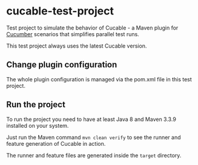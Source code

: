 # cucable-test-project

Test project to simulate the behavior of Cucable - a Maven plugin for [Cucumber](https://cucumber.io) scenarios that simplifies parallel test runs.

This test project always uses the latest Cucable version.

## Change plugin configuration

The whole plugin configuration is managed via the pom.xml file in this test project.

## Run the project

To run the project you need to have at least Java 8 and Maven 3.3.9 installed on your system.

Just run the Maven command ```mvn clean verify``` to see the runner and feature generation of Cucable in action.

The runner and feature files are generated inside the `target` directory.